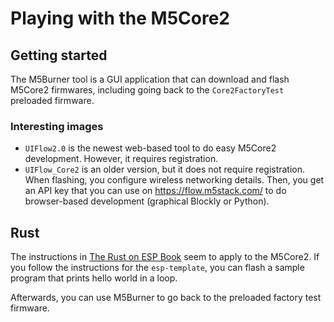 # Playing with the M5Core2

## Getting started

The M5Burner tool is a GUI application that can download and flash M5Core2 firmwares, including going back to the `Core2FactoryTest` preloaded firmware.

### Interesting images

* `UIFlow2.0` is the newest web-based tool to do easy M5Core2 development.
  However, it requires registration.
* `UIFlow_Core2` is an older version, but it does not require registration.
  When flashing, you configure wireless networking details.
  Then, you get an API key that you can use on https://flow.m5stack.com/ to do browser-based development (graphical Blockly or Python).

## Rust

The instructions in [The Rust on ESP Book](https://docs.esp-rs.org/book/) seem to apply to the M5Core2.
If you follow the instructions for the `esp-template`, you can flash a sample program that prints hello world in a loop.

Afterwards, you can use M5Burner to go back to the preloaded factory test firmware.
